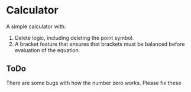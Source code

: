 # Calculator

A simple calculator with:

1. Delete logic, including deleting the point symbol.
2. A bracket feature that ensures that brackets must be balanced before evaluation of the equation.

## ToDo

There are some bugs with how the number zero works. Please fix these
